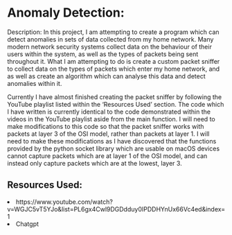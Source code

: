 <h1>Anomaly Detection:</h1>
<body>
Description: In this project, I am attempting to create a program which can detect anomalies in sets of data collected from my home network. Many modern network security systems collect data on the behaviour of their users within the system, as well as the types of packets being sent throughout it. What I am attempting to do is create a custom packet sniffer to collect data on the types of packets which enter my home network, and as well as create an algorithm which can analyse this data and detect anomalies within it.

Currently I have almost finished creating the packet sniffer by following the YouTube playlist listed within the ‘Resources Used’ section. The code which I have written is currently identical to the code demonstrated within the videos in the YouTube playlist aside from the main function. I will need to make modifications to this code so that the packet sniffer works with packets at layer 3 of the OSI model, rather than packets at layer 1. I will need to make these modifications as I have discovered that the functions provided by the python socket library which are usable on macOS devices cannot capture packets which are at layer 1 of the OSI model, and can instead only capture packets which are at the lowest, layer 3. 

</body>

<h2>Resources Used: </h2>
<li>https://www.youtube.com/watch?v=WGJC5vT5YJo&list=PL6gx4Cwl9DGDdduy0IPDDHYnUx66Vc4ed&index=1</li>

<li>Chatgpt</li>
